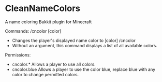 CleanNameColors
===============

A name coloring Bukkit plugin for Minecraft

Commands:
  /cncolor [color]
  - Changes the player's displayed name color to [color]
  /cncolor
  - Without an argument, this command displays a list of all available colors.
  
Permissions:
  - cncolor.*
    Allows a player to use all colors.
  - cncolor.blue
    Allows a player to use the color blue, replace blue with any color to change permitted colors.
